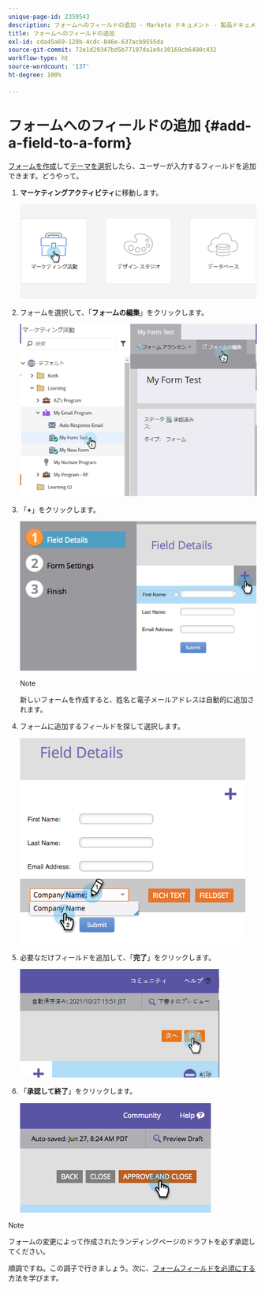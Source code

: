 ```yaml
---
unique-page-id: 2359543
description: フォームへのフィールドの追加 - Marketo ドキュメント - 製品ドキュメント
title: フォームへのフィールドの追加
exl-id: cda45a69-128b-4cdc-846e-637acb9555da
source-git-commit: 72e1d29347bd5b77107da1e9c30169cb6490c432
workflow-type: ht
source-wordcount: '137'
ht-degree: 100%

---
```


# フォームへのフィールドの追加 {#add-a-field-to-a-form}

[フォームを作成](/help/marketo/product-docs/demand-generation/forms/creating-a-form/create-a-form.md)して[テーマを選択](/help/marketo/product-docs/demand-generation/forms/creating-a-form/select-a-form-theme.md)したら、ユーザーが入力するフィールドを追加できます。どうやって。

1. **マーケティングアクティビティ**&#x200B;に移動します。

   ![](assets/login-marketing-activities-2.png)

1. フォームを選択して、「**フォームの編集**」をクリックします。

   ![](assets/editform-1.png)

1. 「**+**」をクリックします。

   ![](assets/image2014-9-15-17-18-17.png)

   >[!NOTE]
   >
   >新しいフォームを作成すると、姓名と電子メールアドレスは自動的に追加されます。

1. フォームに追加するフィールドを探して選択します。

   ![](assets/image2014-9-15-17-3a18-3a26.png)

1. 必要なだけフィールドを追加して、「**完了**」をクリックします。

   ![](assets/image2014-9-15-17-3a18-3a35.png)

1. 「**承認して終了**」をクリックします。

   ![](assets/image2014-9-15-17-3a18-3a43.png)

>[!NOTE]
>
>フォームの変更によって作成されたランディングページのドラフトを必ず承認してください。

順調ですね。この調子で行きましょう。次に、[フォームフィールドを必須にする](/help/marketo/product-docs/demand-generation/forms/creating-a-form/make-a-form-field-required.md)方法を学びます。
